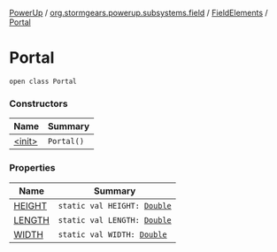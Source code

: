[PowerUp](../../../index.md) / [org.stormgears.powerup.subsystems.field](../../index.md) / [FieldElements](../index.md) / [Portal](./index.md)

# Portal

`open class Portal`

### Constructors

| Name | Summary |
|---|---|
| [&lt;init&gt;](-init-.md) | `Portal()` |

### Properties

| Name | Summary |
|---|---|
| [HEIGHT](-h-e-i-g-h-t.md) | `static val HEIGHT: `[`Double`](https://kotlinlang.org/api/latest/jvm/stdlib/kotlin/-double/index.html) |
| [LENGTH](-l-e-n-g-t-h.md) | `static val LENGTH: `[`Double`](https://kotlinlang.org/api/latest/jvm/stdlib/kotlin/-double/index.html) |
| [WIDTH](-w-i-d-t-h.md) | `static val WIDTH: `[`Double`](https://kotlinlang.org/api/latest/jvm/stdlib/kotlin/-double/index.html) |
